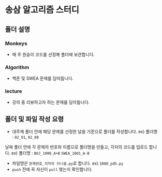 # 송삼 알고리즘 스터디

## 폴더 설명

### Monkeys
- 매 주 원숭이 코드를 선정해 폴더에 보관합니다.

### Algorithm
- 백준 및 SWEA 문제를 담아둡니다. 
  
### lecture
- 강의 중 리뷰하고자 하는 문제를 담아둡니다. 

## 폴더 및 파일 작성 요령
- 대주제 폴더 안에 해당 문제를 선정한 날을 기준으로 폴더를 작성합니다.
ex) 폴더명 : `02_01`, `02_08`

날짜 폴더 안에 각 문제의 번호와 이름으로 폴더명을 만들고, 각자의 코드를 업로드 합니다. ex) 폴더명 : `BOJ_1000_A+B` `SWEA_1001_A-B`
- 파일명은 `문제번호_각자의 이니셜.py`로 합니다. ex) `1000_pdh.py`
- `push` 전에 꼭 자신이 `pull` 했는지 확인합니다.